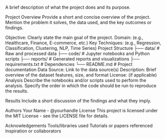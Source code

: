 A brief description of what the project does and its purpose.

Project Overview
Provide a short and concise overview of the project. Mention the problem it solves, the data used, and the key outcomes or findings.

Objective: Clearly state the main goal of the project.
Domain: (e.g., Healthcare, Finance, E-commerce, etc.)
Key Techniques: (e.g., Regression, Classification, Clustering, NLP, Time Series)
Project Structure
├── data/                 # Raw and processed data
├── code/                 # Jupyter notebooks and Python scripts
├── reports/              # Generated reports and visualizations
├── requirements.txt      # Dependencies
└── README.md             # Project documentation
Data
Source: Link to the data source(s)
Description: Brief overview of the dataset features, size, and format
License: (if applicable)
Analysis
Describe the notebooks and/or scripts used to perform the analysis. Specify the order in which the code should be run to reproduce the results.

Results
Include a short discussion of the findings and what they imply.

Authors
Your Name - @yourhandle
License
This project is licensed under the MIT License - see the LICENSE file for details.

Acknowledgements
Tools/libraries used
Tutorials or papers referenced
Inspiration or collaborators

